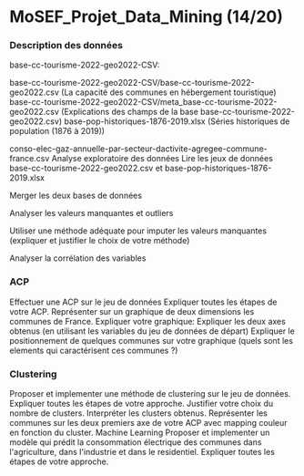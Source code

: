 # MoSEF_Projet_Data_Mining (14/20)



### Description des données
base-cc-tourisme-2022-geo2022-CSV:

base-cc-tourisme-2022-geo2022-CSV/base-cc-tourisme-2022-geo2022.csv (La capacité des communes en hébergement touristique)
base-cc-tourisme-2022-geo2022-CSV/meta_base-cc-tourisme-2022-geo2022.csv (Explications des champs de la base base-cc-tourisme-2022-geo2022.csv)
base-pop-historiques-1876-2019.xlsx (Séries historiques de population (1876 à 2019))

conso-elec-gaz-annuelle-par-secteur-dactivite-agregee-commune-france.csv
Analyse exploratoire des données
Lire les jeux de données base-cc-tourisme-2022-geo2022.csv et base-pop-historiques-1876-2019.xlsx

Merger les deux bases de données

Analyser les valeurs manquantes et outliers

Utiliser une méthode adéquate pour imputer les valeurs manquantes (expliquer et justifier le choix de votre méthode)

Analyser la corrélation des variables

### ACP

Effectuer une ACP sur le jeu de données
Expliquer toutes les étapes de votre ACP.
Représenter sur un graphique de deux dimensions les communes de France.
Expliquer votre graphique:
Expliquer les deux axes obtenus (en utilisant les variables du jeu de données de départ)
Expliquer le positionnement de quelques communes sur votre graphique (quels sont les elements qui caractérisent ces communes ?)

### Clustering
Proposer et implementer une méthode de clustering sur le jeu de données.
Expliquer toutes les étapes de votre approche.
Justifier votre choix du nombre de clusters.
Interpréter les clusters obtenus.
Représenter les communes sur les deux premiers axe de votre ACP avec mapping couleur en fonction du cluster.
Machine Learning
Proposer et implementer un modèle qui prédit la consommation électrique des communes dans l'agriculture, dans l'industrie et dans le residentiel.
Expliquer toutes les étapes de votre approche.
